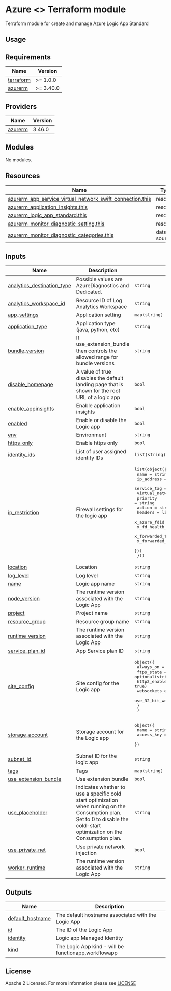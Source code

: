 # Azure <> Terraform module
Terraform module for create and manage Azure Logic App Standard

## Usage

<!-- BEGIN_TF_DOCS -->
## Requirements

| Name | Version |
|------|---------|
| <a name="requirement_terraform"></a> [terraform](#requirement\_terraform) | >= 1.0.0 |
| <a name="requirement_azurerm"></a> [azurerm](#requirement\_azurerm) | >= 3.40.0 |

## Providers

| Name | Version |
|------|---------|
| <a name="provider_azurerm"></a> [azurerm](#provider\_azurerm) | 3.46.0 |

## Modules

No modules.

## Resources

| Name | Type |
|------|------|
| [azurerm_app_service_virtual_network_swift_connection.this](https://registry.terraform.io/providers/hashicorp/azurerm/latest/docs/resources/app_service_virtual_network_swift_connection) | resource |
| [azurerm_application_insights.this](https://registry.terraform.io/providers/hashicorp/azurerm/latest/docs/resources/application_insights) | resource |
| [azurerm_logic_app_standard.this](https://registry.terraform.io/providers/hashicorp/azurerm/latest/docs/resources/logic_app_standard) | resource |
| [azurerm_monitor_diagnostic_setting.this](https://registry.terraform.io/providers/hashicorp/azurerm/latest/docs/resources/monitor_diagnostic_setting) | resource |
| [azurerm_monitor_diagnostic_categories.this](https://registry.terraform.io/providers/hashicorp/azurerm/latest/docs/data-sources/monitor_diagnostic_categories) | data source |

## Inputs

| Name | Description | Type | Default | Required |
|------|-------------|------|---------|:--------:|
| <a name="input_analytics_destination_type"></a> [analytics\_destination\_type](#input\_analytics\_destination\_type) | Possible values are AzureDiagnostics and Dedicated. | `string` | `"Dedicated"` | no |
| <a name="input_analytics_workspace_id"></a> [analytics\_workspace\_id](#input\_analytics\_workspace\_id) | Resource ID of Log Analytics Workspace | `string` | `null` | no |
| <a name="input_app_settings"></a> [app\_settings](#input\_app\_settings) | Application setting | `map(string)` | `{}` | no |
| <a name="input_application_type"></a> [application\_type](#input\_application\_type) | Application type (java, python, etc) | `string` | `"web"` | no |
| <a name="input_bundle_version"></a> [bundle\_version](#input\_bundle\_version) | If use\_extension\_bundle then controls the allowed range for bundle versions | `string` | `"[1.*, 2.0.0)"` | no |
| <a name="input_disable_homepage"></a> [disable\_homepage](#input\_disable\_homepage) | A value of true disables the default landing page that is shown for the root URL of a logic app | `bool` | `true` | no |
| <a name="input_enable_appinsights"></a> [enable\_appinsights](#input\_enable\_appinsights) | Enable application insights | `bool` | `true` | no |
| <a name="input_enabled"></a> [enabled](#input\_enabled) | Enable or disable the Logic app | `bool` | `true` | no |
| <a name="input_env"></a> [env](#input\_env) | Environment | `string` | n/a | yes |
| <a name="input_https_only"></a> [https\_only](#input\_https\_only) | Enable https only | `bool` | `true` | no |
| <a name="input_identity_ids"></a> [identity\_ids](#input\_identity\_ids) | List of user assigned identity IDs | `list(string)` | `null` | no |
| <a name="input_ip_restriction"></a> [ip\_restriction](#input\_ip\_restriction) | Firewall settings for the logic app | <pre>list(object({<br>    name                      = string<br>    ip_address                = string<br>    service_tag               = string<br>    virtual_network_subnet_id = string<br>    priority                  = string<br>    action                    = string<br>    headers = list(object({<br>      x_azure_fdid      = list(string)<br>      x_fd_health_probe = list(string)<br>      x_forwarded_for   = list(string)<br>      x_forwarded_host  = list(string)<br>    }))<br>  }))</pre> | <pre>[<br>  {<br>    "action": "Allow",<br>    "headers": null,<br>    "ip_address": null,<br>    "name": "allow_azure",<br>    "priority": "100",<br>    "service_tag": "AzureCloud",<br>    "virtual_network_subnet_id": null<br>  }<br>]</pre> | no |
| <a name="input_location"></a> [location](#input\_location) | Location | `string` | n/a | yes |
| <a name="input_log_level"></a> [log\_level](#input\_log\_level) | Log level | `string` | `"info"` | no |
| <a name="input_name"></a> [name](#input\_name) | Logic app name | `string` | n/a | yes |
| <a name="input_node_version"></a> [node\_version](#input\_node\_version) | The runtime version associated with the Logic App | `string` | `"~14"` | no |
| <a name="input_project"></a> [project](#input\_project) | Project name | `string` | n/a | yes |
| <a name="input_resource_group"></a> [resource\_group](#input\_resource\_group) | Resource group name | `string` | n/a | yes |
| <a name="input_runtime_version"></a> [runtime\_version](#input\_runtime\_version) | The runtime version associated with the Logic App | `string` | `"~4"` | no |
| <a name="input_service_plan_id"></a> [service\_plan\_id](#input\_service\_plan\_id) | App Service plan ID | `string` | n/a | yes |
| <a name="input_site_config"></a> [site\_config](#input\_site\_config) | Site config for the Logic app | <pre>object({<br>    always_on          = optional(bool, false)<br>    ftps_state         = optional(string, "Disabled")<br>    http2_enabled      = optional(bool, true)<br>    websockets_enabled = optional(bool, false)<br>    use_32_bit_worker  = optional(bool, false)<br>    }<br>  )</pre> | `{}` | no |
| <a name="input_storage_account"></a> [storage\_account](#input\_storage\_account) | Storage account for the Logic app | <pre>object({<br>    name       = string<br>    access_key = string<br>  })</pre> | n/a | yes |
| <a name="input_subnet_id"></a> [subnet\_id](#input\_subnet\_id) | Subnet ID for the logic app | `string` | `null` | no |
| <a name="input_tags"></a> [tags](#input\_tags) | Tags | `map(string)` | n/a | yes |
| <a name="input_use_extension_bundle"></a> [use\_extension\_bundle](#input\_use\_extension\_bundle) | Use extension bundle | `bool` | `true` | no |
| <a name="input_use_placeholder"></a> [use\_placeholder](#input\_use\_placeholder) | Indicates whether to use a specific cold start optimization when running on the Consumption plan. Set to 0 to disable the cold-start optimization on the Consumption plan. | `string` | `"0"` | no |
| <a name="input_use_private_net"></a> [use\_private\_net](#input\_use\_private\_net) | Use private network injection | `bool` | `false` | no |
| <a name="input_worker_runtime"></a> [worker\_runtime](#input\_worker\_runtime) | The runtime version associated with the Logic App | `string` | `"node"` | no |

## Outputs

| Name | Description |
|------|-------------|
| <a name="output_default_hostname"></a> [default\_hostname](#output\_default\_hostname) | The default hostname associated with the Logic App |
| <a name="output_id"></a> [id](#output\_id) | The ID of the Logic App |
| <a name="output_identity"></a> [identity](#output\_identity) | Logic app Managed Identity |
| <a name="output_kind"></a> [kind](#output\_kind) | The Logic App kind - will be functionapp,workflowapp |
<!-- END_TF_DOCS -->

## License

Apache 2 Licensed. For more information please see [LICENSE](https://github.com/data-platform-hq/terraform-azurerm-logic-app-standard/tree/main/LICENSE)
